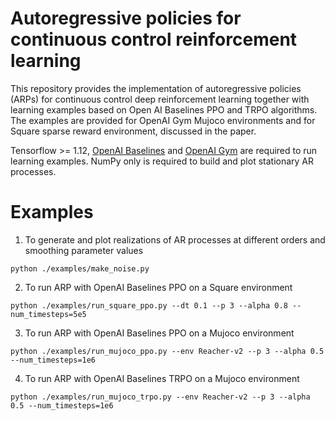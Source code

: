 # Autoregressive policies for continuous control reinforcement learning

This repository provides the implementation of autoregressive policies (ARPs) for continuous control deep reinforcement learning together with learning examples based on Open AI Baselines PPO and TRPO algorithms. The examples are provided for OpenAI Gym Mujoco environments and for Square sparse reward environment, discussed in the paper.   



Tensorflow >= 1.12, [OpenAI Baselines](https://github.com/openai/baselines) and [OpenAI Gym](https://github.com/openai/gym) are required to run learning examples.
NumPy only is required to build and plot stationary AR processes.

# Examples

1. To generate and plot realizations of AR processes at different orders and smoothing parameter values

`python ./examples/make_noise.py`

2. To run ARP with OpenAI Baselines PPO on a Square environment

`python ./examples/run_square_ppo.py --dt 0.1 --p 3 --alpha 0.8 --num_timesteps=5e5`

3. To run ARP with OpenAI Baselines PPO on a Mujoco environment

`python ./examples/run_mujoco_ppo.py --env Reacher-v2 --p 3 --alpha 0.5 --num_timesteps=1e6`

4. To run ARP with OpenAI Baselines TRPO on a Mujoco environment

`python ./examples/run_mujoco_trpo.py --env Reacher-v2 --p 3 --alpha 0.5 --num_timesteps=1e6`
